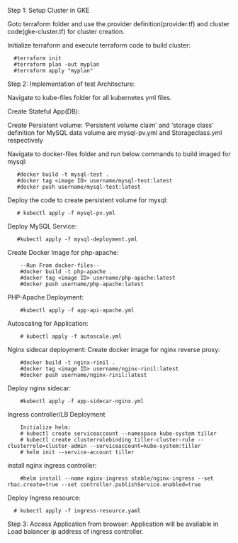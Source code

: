 Step 1: Setup Cluster in GKE

Goto terraform folder and use the provider definition(provider.tf) and cluster code(gke-cluster.tf) for cluster creation.

Initialize terraform and execute terraform code to build cluster:

      #terraform init 
      #terraform plan -out myplan
      #terraform apply "myplan"

Step 2: Implementation of test Architecture:

Navigate to kube-files folder for all kubernetes yml files.

Create Stateful App(DB): 

Create Persistent volume: ‘Persistent volume claim’ and ‘storage class’ definition for MySQL data volume are mysql-pv.yml and Storageclass.yml respectively

Navigate to docker-files folder and run below commands to build imaged for mysql:

       #docker build -t mysql-test .
       #docker tag <image ID> username/mysql-test:latest
       #docker push username/mysql-test:latest
   
Deploy the code to create persistent volume for mysql:

       # kubectl apply -f mysql-pv.yml
       
Deploy MySQL Service:
       
       #kubectl apply -f mysql-deployment.yml

Create Docker Image for php-apache:

        --Run From docker-files--
        #docker build -t php-apache .
        #docker tag <image ID> username/php-apache:latest
        #docker push username/php-apache:latest

PHP-Apache Deployment:

        #kubectl apply -f app-api-apache.yml

Autoscaling for Application:

        # kubectl apply -f autoscale.yml

Nginx sidecar deployment:
Create docker image for nginx reverse proxy:

        #docker build -t nginx-rinil .
        #docker tag <image ID> username/nginx-rinil:latest
        #docker push username/nginx-rinil:latest

Deploy nginx sidecar:

        #kubectl apply -f app-sidecar-nginx.yml

Ingress controller/LB Deployment

        Initialize helm:
        # kubectl create serviceaccount --namespace kube-system tiller
        # kubectl create clusterrolebinding tiller-cluster-rule --clusterrole=cluster-admin --serviceaccount=kube-system:tiller
        # helm init --service-account tiller

 install nginx ingress controller:
 
        #helm install --name nginx-ingress stable/nginx-ingress --set rbac.create=true --set controller.publishService.enabled=true
      
Deploy Ingress resource:

      # kubectl apply -f ingress-resource.yaml
      
Step 3: Access Application from browser:
       Application will be available in Load balancer ip address of ingress controller.

